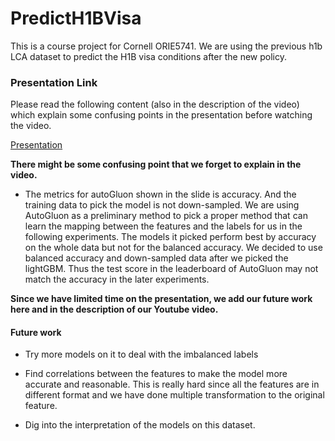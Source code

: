 # PredictH1BVisa
 This is a course project for Cornell ORIE5741. We are using the previous h1b LCA dataset to predict the H1B visa conditions after the new policy.  



### Presentation Link

Please read the following content (also in the description of the video) which explain some confusing points in the presentation before watching the video. 

[Presentation](https://www.youtube.com/watch?v=kcjxAQDWTu8)

**There might be some confusing point that we forget to explain in the video.**

- The metrics for autoGluon shown in the slide is accuracy. And the training data to pick the model is not down-sampled. We are using AutoGluon as a preliminary method to pick a proper method that can learn the mapping between the features and the labels for us in the following experiments. The models it picked perform best by accuracy on the whole data but not for the balanced accuracy. We decided to use balanced accuracy and down-sampled data after we picked the lightGBM. Thus the test score in the leaderboard of AutoGluon may not match the accuracy in the later experiments. 

**Since we have limited time on the presentation, we add our future work here and in the description of our Youtube video.**

#### Future work

- Try more models on it to deal with the imbalanced labels

- Find correlations between the features to make the model more accurate and reasonable. This is really hard since all the features are in different format and we have done multiple transformation to the original feature. 

- Dig into the interpretation of the models on this dataset.

  



